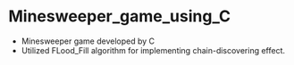 # Minesweeper_game_using_C
* Minesweeper game developed by C
* Utilized FLood_Fill algorithm for implementing chain-discovering effect.
